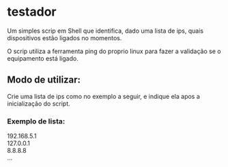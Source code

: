 # testador

Um simples scrip em Shell que identifica, dado uma lista de ips, quais dispositivos estão ligados no momentos.

O scrip utiliza a ferramenta ping do proprio linux para fazer a validação se o equipamento está ligado.

## Modo de utilizar:

Crie uma lista de ips como no exemplo a seguir, e indique ela apos a inicialização do script.

### Exemplo de lista:

192.168.5.1  
127.0.0.1  
8.8.8.8  
...  
